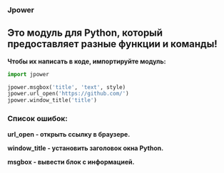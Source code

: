 ### Jpower
## Это модуль для Python, который предоставляет разные функции и команды!

**Чтобы их написать в коде, импортируйте модуль:**
```python
import jpower

jpower.msgbox('title', 'text', style)
jpower.url_open('https://github.com/')
jpower.window_title('title')
```

### Список ошибок:
**url_open - открыть ссылку в браузере.**

**window_title - установить заголовок окна Python.**

**msgbox - вывести блок с информацией.**
